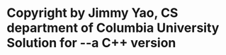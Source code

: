 Copyright by Jimmy Yao, CS department of Columbia University
Solution for <Cracking the coding interview>--a C++ version
====================================
